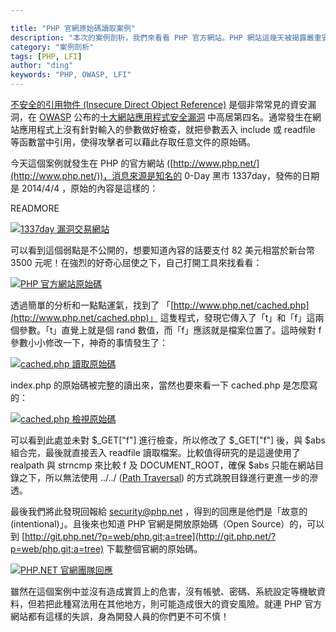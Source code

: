 ```yaml
---

title: "PHP 官網原始碼讀取案例"
description: "本次的案例剖析，我們來看看 PHP 官方網站。PHP 網站這幾天被揭露嚴重安全漏洞，導致攻擊者可直接讀取網站原始碼。雖說官方表示這是 feature 不是 bug，但對我們開發者而言是個非常好的借鏡！"
category: "案例剖析"
tags: [PHP, LFI]
author: "ding"
keywords: "PHP, OWASP, LFI"
---
```



[不安全的引用物件 (Insecure Direct Object Reference)](https://www.owasp.org/index.php/Top_10_2013-A4-Insecure_Direct_Object_References) 是個非常常見的資安漏洞，在 [OWASP](https://www.owasp.org/) 公布的[十大網站應用程式安全漏洞](https://www.owasp.org/index.php/Top_10_2013-Top_10) 中高居第四名。通常發生在網站應用程式上沒有針對輸入的參數做好檢查，就把參數丟入 include 或 readfile 等函數當中引用，使得攻擊者可以藉此存取任意文件的原始碼。

今天這個案例就發生在 PHP 的官方網站 ([http://www.php.net/](http://www.php.net/))，消息來源是知名的 0-Day 黑市 1337day，發佈的日期是 2014/4/4 ，原始的內容是這樣的：

READMORE

[![1337day 漏洞交易網站](https://lh3.googleusercontent.com/-ECwrgluiQyQ/U0PMyB-vJEI/AAAAAAAAAPo/D5K9nPbpiKg/w822-h645-no/php.net_insecure_direct_object_reference_00_1337day.png "1337day 漏洞交易網站")
](https://lh3.googleusercontent.com/-ECwrgluiQyQ/U0PMyB-vJEI/AAAAAAAAAPo/D5K9nPbpiKg/s2560/php.net_insecure_direct_object_reference_00_1337day.png)

可以看到這個弱點是不公開的，想要知道內容的話要支付 82 美元相當於新台幣 3500 元呢！在強烈的好奇心屈使之下，自己打開工具來找看看：

[![PHP 官方網站原始碼](https://lh5.googleusercontent.com/-3RsKEJngblM/U0PMyFTMzGI/AAAAAAAAAPw/v9zN3MBAs7U/w926-h678-no/php.net_insecure_direct_object_reference_01_source_code.png "PHP 官方網站原始碼")](https://lh5.googleusercontent.com/-3RsKEJngblM/U0PMyFTMzGI/AAAAAAAAAPw/v9zN3MBAs7U/s2560/php.net_insecure_direct_object_reference_01_source_code.png)

透過簡單的分析和一點點運氣，找到了 「[http://www.php.net/cached.php](http://www.php.net/cached.php)」 這隻程式，發現它傳入了「t」和「f」這兩個參數。「t」直覺上就是個 rand 數值，而「f」應該就是檔案位置了。這時候對 f 參數小小修改一下，神奇的事情發生了：

[![cached.php 讀取原始碼](https://lh4.googleusercontent.com/-9x_SEH82fsw/U0PMyelwW3I/AAAAAAAAAPs/yJWXMg_UQiU/w928-h678-no/php.net_insecure_direct_object_reference_02_cached.php.png "cached.php 讀取原始碼")](https://lh4.googleusercontent.com/-9x_SEH82fsw/U0PMyelwW3I/AAAAAAAAAPs/yJWXMg_UQiU/s2560/php.net_insecure_direct_object_reference_02_cached.php.png)

index.php 的原始碼被完整的讀出來，當然也要來看一下 cached.php 是怎麼寫的：

[![cached.php 檢視原始碼](https://lh5.googleusercontent.com/-eOvfw-K2CHg/U0PMy_oHw6I/AAAAAAAAAQA/EXK1c8AFd-k/w861-h678-no/php.net_insecure_direct_object_reference_03_cached.php_view_source.png "cached.php 檢視原始碼")](https://lh5.googleusercontent.com/-eOvfw-K2CHg/U0PMy_oHw6I/AAAAAAAAAQA/EXK1c8AFd-k/s2560/php.net_insecure_direct_object_reference_03_cached.php_view_source.png)

可以看到此處並未對 $_GET\["f"\] 進行檢查，所以修改了 $_GET\["f"\] 後，與 $abs 組合完，最後就直接丟入 readfile 讀取檔案。比較值得研究的是這邊使用了 realpath 與 strncmp 來比較 f 及 DOCUMENT_ROOT，確保 $abs 只能在網站目錄之下，所以無法使用 ../../ ([Path Traversal](https://www.owasp.org/index.php/Path_Traversal)) 的方式跳脫目錄進行更進一步的滲透。

最後我們將此發現回報給 security@php.net ，得到的回應是他們是「故意的 (intentional)」。且後來也知道 PHP 官網是開放原始碼（Open Source）的，可以到 [http://git.php.net/?p=web/php.git;a=tree](http://git.php.net/?p=web/php.git;a=tree) 下載整個官網的原始碼。

[![PHP.NET 官網團隊回應](https://lh3.googleusercontent.com/-6dFKFRG7_Y4/U0PMzE-jk2I/AAAAAAAAAP8/lbpvS0Z2TpA/w731-h332-no/php.net_insecure_direct_object_reference_04_php_team_response.png "PHP.NET 官網團隊回應")](https://lh3.googleusercontent.com/-6dFKFRG7_Y4/U0PMzE-jk2I/AAAAAAAAAP8/lbpvS0Z2TpA/s2560/php.net_insecure_direct_object_reference_04_php_team_response.png)

雖然在這個案例中並沒有造成實質上的危害，沒有帳號、密碼、系統設定等機敏資料，但若把此種寫法用在其他地方，則可能造成很大的資安風險。就連 PHP 官方網站都有這樣的失誤，身為開發人員的你們更不可不慎！

